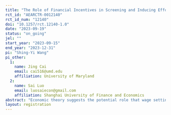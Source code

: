 ```yaml
---
title: "The Role of Financial Incentives in Screening and Inducing Effort: Evidence from a Manufacturing Firm in China"
rct_id: "AEARCTR-0012140"
rct_id_num: "12140"
doi: "10.1257/rct.12140-1.0"
date: "2023-09-19"
status: "on_going"
jel: ""
start_year: "2023-09-15"
end_year: "2023-12-31"
pi: "Shing-Yi Wang"
pi_other:
  1:
    name: Jing Cai
    email: cai516@umd.edu
    affiliation: University of Maryland
  2:
    name: Sai Luo
    email: luosaiecon@gmail.com
    affiliation: Shanghai University of Finance and Economics
abstract: "Economic theory suggests the potential role that wage setting can play in reducing turnover and increasing productivity. In this project, we explore two ways in which higher wages can affect productivity and turnover, through the selection of better job applicants (i.e. hidden characteristics) and by inducing worker effort (i.e. hidden action). First, to study selection, we will randomize workers into two groups at the recruitment stage, by varying the compensation (i.e. bonus) that they are offered prior to the job applicants accepting the job. Second, to test for moral hazard, within the first control group that does not receive the additional bonus at the first stage, we will have a surprise treatment where some workers will be surprised with a higher compensation bonus after they have already started at the firm. Finally, to test the trade-off between efficiency wages and increased monitoring, we will randomize the amount of monitoring done on the workers in our sample. "
layout: registration
---
```



